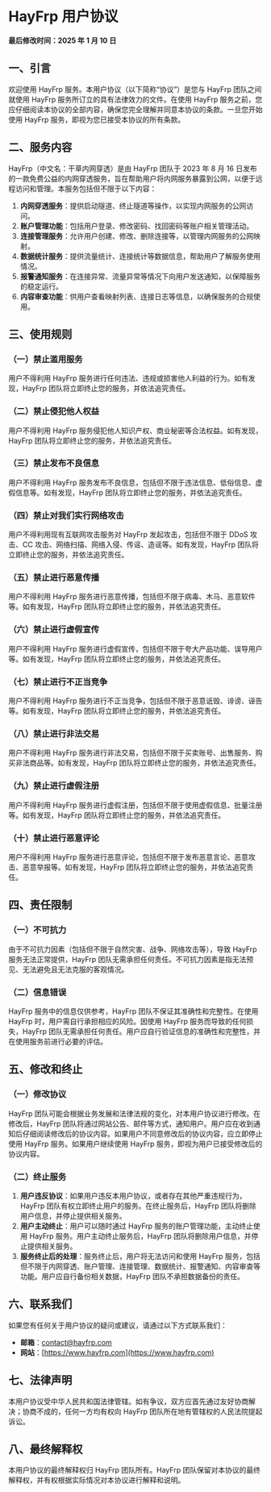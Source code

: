 # HayFrp 用户协议

**最后修改时间：2025 年 1 月 10 日**

## 一、引言

欢迎使用 HayFrp 服务。本用户协议（以下简称“协议”）是您与 HayFrp 团队之间就使用 HayFrp 服务所订立的具有法律效力的文件。在使用 HayFrp 服务之前，您应仔细阅读本协议的全部内容，确保您完全理解并同意本协议的条款。一旦您开始使用 HayFrp 服务，即视为您已接受本协议的所有条款。

## 二、服务内容

HayFrp（中文名：干草内网穿透）是由 HayFrp 团队于 2023 年 8 月 16 日发布的一款免费公益的内网穿透服务，旨在帮助用户将内网服务暴露到公网，以便于远程访问和管理。本服务包括但不限于以下内容：

1. **内网穿透服务**：提供启动隧道、终止隧道等操作，以实现内网服务的公网访问。
2. **账户管理功能**：包括用户登录、修改密码、找回密码等账户相关管理活动。
3. **连接管理服务**：允许用户创建、修改、删除连接等，以管理内网服务的公网映射。
4. **数据统计服务**：提供流量统计、连接统计等数据信息，帮助用户了解服务使用情况。
5. **报警通知服务**：在连接异常、流量异常等情况下向用户发送通知，以保障服务的稳定运行。
6. **内容审查功能**：供用户查看映射列表、连接日志等信息，以确保服务的合规使用。

## 三、使用规则

### （一）禁止滥用服务

用户不得利用 HayFrp 服务进行任何违法、违规或损害他人利益的行为。如有发现，HayFrp 团队将立即终止您的服务，并依法追究责任。

### （二）禁止侵犯他人权益

用户不得利用 HayFrp 服务侵犯他人知识产权、商业秘密等合法权益。如有发现，HayFrp 团队将立即终止您的服务，并依法追究责任。

### （三）禁止发布不良信息

用户不得利用 HayFrp 服务发布不良信息，包括但不限于违法信息、低俗信息、虚假信息等。如有发现，HayFrp 团队将立即终止您的服务，并依法追究责任。

### （四）禁止对我们实行网络攻击

用户不得利用现有互联网攻击服务对 HayFrp 发起攻击，包括但不限于 DDoS 攻击、CC 攻击、网络扫描、网络入侵、传谣、造谣等。如有发现，HayFrp 团队将立即终止您的服务，并依法追究责任。

### （五）禁止进行恶意传播

用户不得利用 HayFrp 服务进行恶意传播，包括但不限于病毒、木马、恶意软件等。如有发现，HayFrp 团队将立即终止您的服务，并依法追究责任。

### （六）禁止进行虚假宣传

用户不得利用 HayFrp 服务进行虚假宣传，包括但不限于夸大产品功能、误导用户等。如有发现，HayFrp 团队将立即终止您的服务，并依法追究责任。

### （七）禁止进行不正当竞争

用户不得利用 HayFrp 服务进行不正当竞争，包括但不限于恶意诋毁、诽谤、诬告等。如有发现，HayFrp 团队将立即终止您的服务，并依法追究责任。

### （八）禁止进行非法交易

用户不得利用 HayFrp 服务进行非法交易，包括但不限于买卖账号、出售服务、购买非法商品等。如有发现，HayFrp 团队将立即终止您的服务，并依法追究责任。

### （九）禁止进行虚假注册

用户不得利用 HayFrp 服务进行虚假注册，包括但不限于使用虚假信息、批量注册等。如有发现，HayFrp 团队将立即终止您的服务，并依法追究责任。

### （十）禁止进行恶意评论

用户不得利用 HayFrp 服务进行恶意评论，包括但不限于发布恶意言论、恶意攻击、恶意举报等。如有发现，HayFrp 团队将立即终止您的服务，并依法追究责任。

## 四、责任限制

### （一）不可抗力

由于不可抗力因素（包括但不限于自然灾害、战争、网络攻击等），导致 HayFrp 服务无法正常提供，HayFrp 团队无需承担任何责任。不可抗力因素是指无法预见、无法避免且无法克服的客观情况。

### （二）信息错误

HayFrp 服务中的信息仅供参考，HayFrp 团队不保证其准确性和完整性。在使用 HayFrp 时，用户需自行承担相应的风险。因使用 HayFrp 服务而导致的任何损失，HayFrp 团队无需承担任何责任。用户应自行验证信息的准确性和完整性，并在使用服务前进行必要的评估。

## 五、修改和终止

### （一）修改协议

HayFrp 团队可能会根据业务发展和法律法规的变化，对本用户协议进行修改。在修改后，HayFrp 团队将通过网站公告、邮件等方式，通知用户。用户应在收到通知后仔细阅读修改后的协议内容。如果用户不同意修改后的协议内容，应立即停止使用 HayFrp 服务。如果用户继续使用 HayFrp 服务，即视为用户已接受修改后的协议内容。

### （二）终止服务

1. **用户违反协议**：如果用户违反本用户协议，或者存在其他严重违规行为，HayFrp 团队有权立即终止用户的服务。在终止服务后，HayFrp 团队将删除用户信息，并停止提供相关服务。
2. **用户主动终止**：用户可以随时通过 HayFrp 服务的账户管理功能，主动终止使用 HayFrp 服务。用户主动终止服务后，HayFrp 团队将删除用户信息，并停止提供相关服务。
3. **服务终止后的处理**：服务终止后，用户将无法访问和使用 HayFrp 服务，包括但不限于内网穿透、账户管理、连接管理、数据统计、报警通知、内容审查等功能。用户应自行备份相关数据，HayFrp 团队不承担数据备份的责任。

## 六、联系我们

如果您有任何关于用户协议的疑问或建议，请通过以下方式联系我们：

- **邮箱**：contact@hayfrp.com
- **网站**：[https://www.hayfrp.com](https://www.hayfrp.com)

## 七、法律声明

本用户协议受中华人民共和国法律管辖。如有争议，双方应首先通过友好协商解决；协商不成的，任何一方均有权向 HayFrp 团队所在地有管辖权的人民法院提起诉讼。

## 八、最终解释权

本用户协议的最终解释权归 HayFrp 团队所有。HayFrp 团队保留对本协议的最终解释权，并有权根据实际情况对本协议进行解释和说明。
